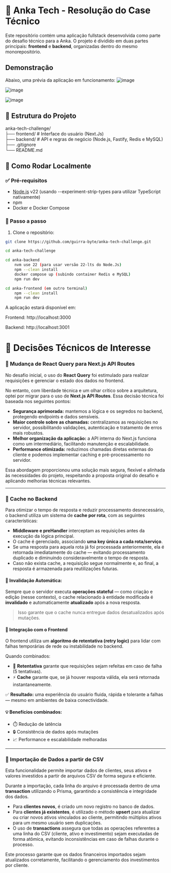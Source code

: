 # 🧪 Anka Tech - Resolução do Case Técnico

Este repositório contém uma aplicação fullstack desenvolvida como parte do desafio técnico para a Anka. O projeto é dividido em duas partes principais: **frontend** e **backend**, organizadas dentro do mesmo monorepositório.

## Demonstração

Abaixo, uma prévia da aplicação em funcionamento:
![image](https://github.com/user-attachments/assets/8e68c2fa-5284-4bab-85cd-43acd74b62ca)

![image](https://github.com/user-attachments/assets/f52f3726-43e3-4a6c-a06a-d6d409af60b8)

![image](https://github.com/user-attachments/assets/fe21c2b2-d1ac-4261-aeae-220fa56ce23e)



## 📁 Estrutura do Projeto
anka-tech-challenge/ <br>
├── frontend/ # Interface do usuário (Next.Js) <br>
├── backend/ # API e regras de negócio (Node.js, Fastify, Redis e MySQL) <br>
├── .gitignore <br>
└── README.md


## 🚀 Como Rodar Localmente
### ✅ Pré-requisitos

- [Node.js](https://nodejs.org/) v22 (usando --experiment-strip-types para utilizar TypeScript nativamente)
- npm
- Docker e Docker Compose

### 🔧 Passo a passo

1. Clone o repositório:

```bash
git clone https://github.com/guirra-byte/anka-tech-challenge.git

cd anka-tech-challenge

cd anka-backend
    nvm use 22 (para usar versão 22-lts do Node.Js)
    npm --clean install
    docker compose up (subindo container Redis e MySQL)
    npm run dev

cd anka-frontend (em outro terminal)
    npm --clean install
    npm run dev
```

A aplicação estará disponível em:

Frontend: http://localhost:3000

Backend: http://localhost:3001

# 🧠 Decisões Técnicos de Interesse
### 👀 Mudança de React Query para Next.js API Routes

No desafio inicial, o uso do **React Query** foi estimulado para realizar requisições e gerenciar o estado dos dados no frontend. 

No entanto, com liberdade técnica e um olhar crítico sobre a arquitetura, optei por migrar para o uso de **Next.js API Routes**. Essa decisão técnica foi baseada nos seguintes pontos:

- **Segurança aprimorada:** mantemos a lógica e os segredos no backend, protegendo endpoints e dados sensíveis.
- **Maior controle sobre as chamadas:** centralizamos as requisições no servidor, possibilitando validações, autenticação e tratamento de erros mais robustos.
- **Melhor organização da aplicação:** a API interna do Next.js funciona como um intermediário, facilitando manutenção e escalabilidade.
- **Performance otimizada:** reduzimos chamadas diretas externas do cliente e podemos implementar caching e pré-processamento no servidor.

Essa abordagem proporcionou uma solução mais segura, flexível e alinhada às necessidades do projeto, respeitando a proposta original do desafio e aplicando melhorias técnicas relevantes.

<hr/>

### 📌 Cache no Backend

Para otimizar o tempo de resposta e reduzir processamento desnecessário, o backend utiliza um sistema de **cache por rota**, com as seguintes características:

- **Middleware e preHandler** interceptam as requisições antes da execução da lógica principal.
- O cache é gerenciado, associando **uma key única a cada rota/serviço**.
- Se uma resposta para aquela rota já foi processada anteriormente, ela é retornada imediatamente do cache — evitando processamento duplicado e diminuindo consideravelmente o tempo de resposta.
- Caso não exista cache, a requisição segue normalmente e, ao final, a resposta é armazenada para reutilizações futuras.

#### 🧼 Invalidação Automática:
Sempre que o servidor executa **operações stateful** — como criação e edição (nesse contexto), o cache relacionado à entidade modificada é **invalidado** e automaticamente **atualizado** após a nova resposta.
> Isso garante que o cache nunca entregue dados desatualizados após mutações.

#### 🤝 Integração com o Frontend

O frontend utiliza um **algoritmo de retentativa (retry logic)** para lidar com falhas temporárias de rede ou instabilidade no backend.

Quando combinados:

- 🔁 **Retentativa** garante que requisições sejam refeitas em caso de falha (5 tentativas).
- ⚡ **Cache** garante que, se já houver resposta válida, ela será retornada instantaneamente.

✅ **Resultado:** uma experiência do usuário fluida, rápida e tolerante a falhas — mesmo em ambientes de baixa conectividade.

#### 💡 Benefícios combinados:

- ⏱️ Redução de latência
- 🔒 Consistência de dados após mutações
- 📈 Performance e escalabilidade melhoradas

<hr/>

### 🧨 Importação de Dados a partir de CSV

Esta funcionalidade permite importar dados de clientes, seus ativos e valores investidos a partir de arquivos CSV de forma segura e eficiente.

Durante a importação, cada linha do arquivo é processada dentro de uma **transaction** utilizando o Prisma, garantindo a consistência e integridade dos dados.

- Para **clientes novos**, é criado um novo registro no banco de dados.
- Para **clientes já existentes**, é utilizado o método **upsert** para atualizar ou criar novos ativos vinculados ao cliente, permitindo múltiplos ativos para um mesmo usuário sem duplicações.
- O uso de **transactions** assegura que todas as operações referentes a uma linha do CSV (cliente, ativo e investimento) sejam executadas de forma atômica, evitando inconsistências em caso de falhas durante o processo.

Este processo garante que os dados financeiros importados sejam atualizados corretamente, facilitando o gerenciamento dos investimentos por cliente.

